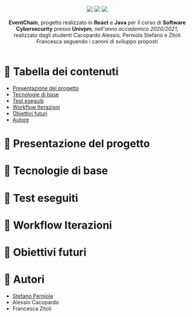<p align="center">
<img src="https://forthebadge.com/images/badges/built-with-love.svg"/>
<img src="https://forthebadge.com/images/badges/built-for-android.svg"/>
<img src="https://forthebadge.com/images/badges/cc-0.svg"/><br><br>
    <b>EventChain</b>, progetto realizzato in <b>React</b> e <b>Java</b> per il corso di <b>Software Cybersecurity</b> presso <b>Univpm</b>, <i>nell'anno accademico 2020/2021</i>, realizzato dagli studenti Cacopardo Alessio, Perniola Stefano e Zitoli Francesca seguendo i canoni di sviluppo proposti
    <br><br><b>
</b></p>

# 📔 Tabella dei contenuti

- [Presentazione del progetto](#panoramica)
- [Tecnologie di base](#tecno)
- [Test eseguiti](#test)
- [Workflow Iterazioni](#workflow)
- [Obiettivi futuri](#obiettivi)
- [Autore](#autore)

# 📝 Presentazione del progetto <a name = "panoramica"></a>


# 🧰 Tecnologie di base <a name = "tecno"></a>



# 🧪 Test eseguiti <a name = "test"></a>




# 📁 Workflow Iterazioni <a name="workflow"></a>



# 🎯 Obiettivi futuri <a name = "obiettivi"></a>


# 🔭 Autori <a name = "autore"></a>

- [Stefano Perniola](https://github.com/xniola)
- Alessio Cacopardo
- Francesca Zitoli
